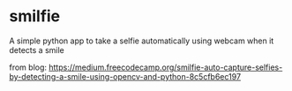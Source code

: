 # smilfie
A simple python app to take a selfie automatically using webcam when it detects a smile

from blog: https://medium.freecodecamp.org/smilfie-auto-capture-selfies-by-detecting-a-smile-using-opencv-and-python-8c5cfb6ec197
